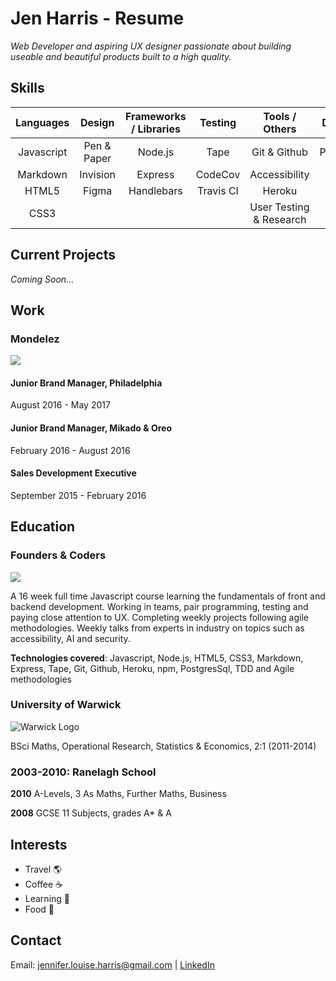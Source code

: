 # Jen Harris - Resume

_*Web Developer and aspiring UX designer passionate about building useable and beautiful products built to a high quality.*_	

## Skills

|Languages   |Design   |Frameworks / Libraries | Testing   | Tools / Others | Databases      |
|:---------:|:---------:|:----------------------:|:---------:|:--------------:|:--------------:|
|Javascript |Pen & Paper | Node.js                 | Tape      | Git & Github            | PostgresSql          |
|Markdown   |Invision | Express                 | CodeCov      | Accessibility          |       |
|HTML5      |Figma | Handlebars                 | Travis CI  | Heroku         |                |
|CSS3       |       |                |           | User Testing & Research            |                |

## Current Projects 

_*Coming Soon...*_

## Work 

### Mondelez
![](http://www.underconsideration.com/brandnew/archives/mondelez_logo_detail.gif)

#### Junior Brand Manager, Philadelphia
August 2016 - May 2017

#### Junior Brand Manager, Mikado & Oreo
February 2016 - August 2016

#### Sales Development Executive
September 2015 - February 2016

## Education

### Founders & Coders
![](https://media.licdn.com/media/p/8/005/0a3/300/0f370ec.png)

A 16 week full time Javascript course learning the fundamentals of front and backend development. Working in teams, pair programming, testing and paying close attention to UX. Completing weekly projects following agile methodologies. Weekly talks from experts in industry on topics such as accessibility, AI and security.  


**Technologies covered**: Javascript, Node.js, HTML5, CSS3, Markdown, Express, Tape, Git, Github, Heroku, npm, PostgresSql, TDD and Agile methodologies

### University of Warwick
![](http://globaleducationexperience.com/wp-content/uploads/2015/10/Warwick.png "Warwick Logo")

BSci Maths, Operational Research, Statistics & Economics, 2:1 (2011-2014)

### 2003-2010: Ranelagh School							    

__2010__ A-Levels, 3 As
Maths, Further Maths, Business

__2008__ GCSE 11 Subjects, grades A* & A

## Interests 
* Travel :earth_americas:
* Coffee :coffee:
* Learning :pencil:
* Food :eggplant:

## Contact
Email: jennifer.louise.harris@gmail.com | [LinkedIn](https://www.linkedin.com/in/jennifer-harris-291581a3/) 
